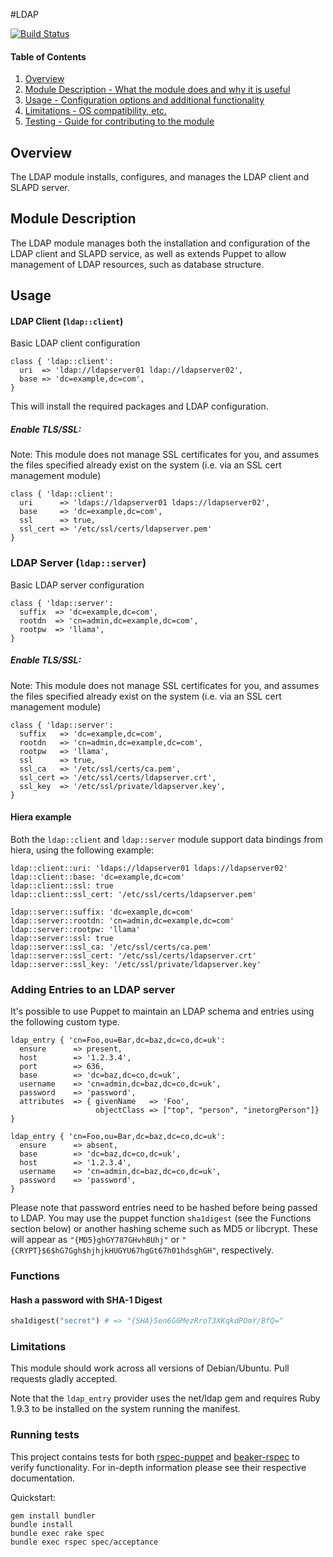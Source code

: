 #LDAP

[![Build Status](https://travis-ci.org/datacentred/datacentred-ldap.png?branch=master)](https://travis-ci.org/datacentred/datacentred-ldap)

#### Table of Contents

1. [Overview](#overview)
2. [Module Description - What the module does and why it is useful](#module-description)
3. [Usage - Configuration options and additional functionality](#usage)
4. [Limitations - OS compatibility, etc.](#limitations)
5. [Testing - Guide for contributing to the module](#testing)

## Overview

The LDAP module installs, configures, and manages the LDAP client and SLAPD server.

## Module Description

The LDAP module manages both the installation and configuration of the LDAP client and SLAPD service, as
well as extends Puppet to allow management of LDAP resources, such as database structure.

## Usage

#### LDAP Client (`ldap::client`)

Basic LDAP client configuration

    class { 'ldap::client':
      uri  => 'ldap://ldapserver01 ldap://ldapserver02',
      base => 'dc=example,dc=com',
    }

This will install the required packages and LDAP configuration.

##### Enable TLS/SSL:

Note: This module does not manage SSL certificates for you, and assumes the files specified already exist on the system (i.e. via an SSL cert management module)

    class { 'ldap::client':
      uri      => 'ldaps://ldapserver01 ldaps://ldapserver02',
      base     => 'dc=example,dc=com',
      ssl      => true,
      ssl_cert => '/etc/ssl/certs/ldapserver.pem'
    }

### LDAP Server (`ldap::server`)

Basic LDAP server configuration

    class { 'ldap::server':
      suffix  => 'dc=example,dc=com',
      rootdn  => 'cn=admin,dc=example,dc=com',
      rootpw  => 'llama',
    }

##### Enable TLS/SSL:

Note: This module does not manage SSL certificates for you, and assumes the files specified already exist on the system (i.e. via an SSL cert management module)

    class { 'ldap::server':
      suffix   => 'dc=example,dc=com',
      rootdn   => 'cn=admin,dc=example,dc=com',
      rootpw   => 'llama',
      ssl      => true,
      ssl_ca   => '/etc/ssl/certs/ca.pem',
      ssl_cert => '/etc/ssl/certs/ldapserver.crt',
      ssl_key  => '/etc/ssl/private/ldapserver.key',
    }

#### Hiera example

Both the `ldap::client` and `ldap::server` module support data bindings from hiera, using the following example:

    ldap::client::uri: 'ldaps://ldapserver01 ldaps://ldapserver02'
    ldap::client::base: 'dc=example,dc=com'
    ldap::client::ssl: true
    ldap::client::ssl_cert: '/etc/ssl/certs/ldapserver.pem'

    ldap::server::suffix: 'dc=example,dc=com'
    ldap::server::rootdn: 'cn=admin,dc=example,dc=com'
    ldap::server::rootpw: 'llama'
    ldap::server::ssl: true
    ldap::server::ssl_ca: '/etc/ssl/certs/ca.pem'
    ldap::server::ssl_cert: '/etc/ssl/certs/ldapserver.crt'
    ldap::server::ssl_key: '/etc/ssl/private/ldapserver.key'

### Adding Entries to an LDAP server

It's possible to use Puppet to maintain an LDAP schema and entries using the following custom type.

```puppet
ldap_entry { 'cn=Foo,ou=Bar,dc=baz,dc=co,dc=uk':
  ensure      => present,
  host        => '1.2.3.4',
  port        => 636,
  base        => 'dc=baz,dc=co,dc=uk',
  username    => 'cn=admin,dc=baz,dc=co,dc=uk',
  password    => 'password',
  attributes  => { givenName   => 'Foo',
                   objectClass => ["top", "person", "inetorgPerson"]}
}

ldap_entry { 'cn=Foo,ou=Bar,dc=baz,dc=co,dc=uk':
  ensure      => absent,
  base        => 'dc=baz,dc=co,dc=uk',
  host        => '1.2.3.4',
  username    => 'cn=admin,dc=baz,dc=co,dc=uk',
  password    => 'password',
}
```

Please note that password entries need to be hashed before being passed to LDAP. You may use the puppet function `sha1digest` (see the Functions section below) or another hashing scheme such as MD5 or libcrypt. These will appear as `"{MD5}ghGY787GHvh8Uhj"` or `"{CRYPT}$6$hG7Ggh$hjhjkHUGYU67hgGt67h01hdsghGH"`, respectively.

### Functions

#### Hash a password with SHA-1 Digest

```ruby
sha1digest("secret") # => "{SHA}5en6G6MezRroT3XKqkdPOmY/BfQ="
```

### Limitations

This module should work across all versions of Debian/Ubuntu. Pull requests gladly accepted.

Note that the `ldap_entry` provider uses the net/ldap gem and requires Ruby 1.9.3 to be installed on the system running the manifest.

### Running tests

This project contains tests for both [rspec-puppet](http://rspec-puppet.com/) and [beaker-rspec](https://github.com/puppetlabs/beaker-rspec) to verify functionality. For in-depth information please see their respective documentation.

Quickstart:

    gem install bundler
    bundle install
    bundle exec rake spec
    bundle exec rspec spec/acceptance
